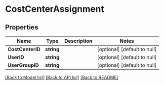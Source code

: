 # CostCenterAssignment

## Properties
Name | Type | Description | Notes
------------ | ------------- | ------------- | -------------
**CostCenterID** | **string** |  | [optional] [default to null]
**UserID** | **string** |  | [optional] [default to null]
**UserGroupID** | **string** |  | [optional] [default to null]

[[Back to Model list]](../README.md#documentation-for-models) [[Back to API list]](../README.md#documentation-for-api-endpoints) [[Back to README]](../README.md)


